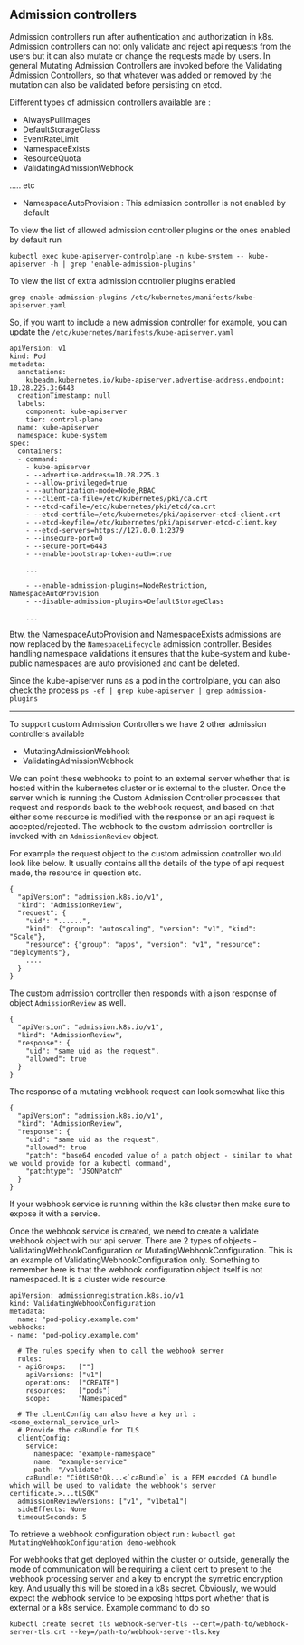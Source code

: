 ## Admission controllers

Admission controllers run after authentication and authorization in k8s.
Admission controllers can not only validate and reject api requests from the users but it can also mutate or change the requests made by users.
In general Mutating Admission Controllers are invoked before the Validating Admission Controllers,
so that whatever was added or removed by the mutation can also be validated before persisting on etcd.

Different types of admission controllers available are :
- AlwaysPullImages
- DefaultStorageClass
- EventRateLimit
- NamespaceExists
- ResourceQuota
- ValidatingAdmissionWebhook

..... etc

- NamespaceAutoProvision : This admission controller is not enabled by default


To view the list of allowed admission controller plugins or the ones enabled by default run
```
kubectl exec kube-apiserver-controlplane -n kube-system -- kube-apiserver -h | grep 'enable-admission-plugins'
```

To view the list of extra admission controller plugins enabled
```
grep enable-admission-plugins /etc/kubernetes/manifests/kube-apiserver.yaml
```

So, if you want to include a new admission controller for example, you can update the
`/etc/kubernetes/manifests/kube-apiserver.yaml`

```
apiVersion: v1
kind: Pod
metadata:
  annotations:
    kubeadm.kubernetes.io/kube-apiserver.advertise-address.endpoint: 10.28.225.3:6443
  creationTimestamp: null
  labels:
    component: kube-apiserver
    tier: control-plane
  name: kube-apiserver
  namespace: kube-system
spec:
  containers:
  - command:
    - kube-apiserver
    - --advertise-address=10.28.225.3
    - --allow-privileged=true
    - --authorization-mode=Node,RBAC
    - --client-ca-file=/etc/kubernetes/pki/ca.crt
    - --etcd-cafile=/etc/kubernetes/pki/etcd/ca.crt
    - --etcd-certfile=/etc/kubernetes/pki/apiserver-etcd-client.crt
    - --etcd-keyfile=/etc/kubernetes/pki/apiserver-etcd-client.key
    - --etcd-servers=https://127.0.0.1:2379
    - --insecure-port=0
    - --secure-port=6443
    - --enable-bootstrap-token-auth=true

    ...

    - --enable-admission-plugins=NodeRestriction, NamespaceAutoProvision
    - --disable-admission-plugins=DefaultStorageClass

    ...
```

Btw, the NamespaceAutoProvision and NamespaceExists admissions are now replaced by the `NamespaceLifecycle` admission controller.
Besides handling namespace validations it ensures that the kube-system and kube-public namespaces are auto provisioned and cant be deleted.

Since the kube-apiserver runs as a pod in the controlplane, you can also check the process
`ps -ef | grep kube-apiserver | grep admission-plugins`

-------------------------------------------------------------------------------

To support custom Admission Controllers we have 2 other admission controllers available
- MutatingAdmissionWebhook
- ValidatingAdmissionWebhook

We can point these webhooks to point to an external server whether that is hosted within the kubernetes cluster or is external to the cluster.
Once the server which is running the Custom Admission Controller processes that request and responds back to the webhook request,
and based on that either some resource is modified with the response or an api request is accepted/rejected.
The webhook to the custom admission controller is invoked with an `AdmissionReview` object.

For example the request object to the custom admission controller would look like below.
It usually contains all the details of the type of api request made, the resource in question etc.
```
{
  "apiVersion": "admission.k8s.io/v1",
  "kind": "AdmissionReview",
  "request": {
    "uid": "......",
    "kind": {"group": "autoscaling", "version": "v1", "kind": "Scale"},
    "resource": {"group": "apps", "version": "v1", "resource": "deployments"},
    ....
  }
}
```

The custom admission controller then responds with a json response of object `AdmissionReview` as well.
```
{
  "apiVersion": "admission.k8s.io/v1",
  "kind": "AdmissionReview",
  "response": {
    "uid": "same uid as the request",
    "allowed": true
  }
}
```

The response of a mutating webhook request can look somewhat like this
```
{
  "apiVersion": "admission.k8s.io/v1",
  "kind": "AdmissionReview",
  "response": {
    "uid": "same uid as the request",
    "allowed": true
    "patch": "base64 encoded value of a patch object - similar to what we would provide for a kubectl command",
    "patchtype": "JSONPatch"
  }
}
```

If your webhook service is running within the k8s cluster then make sure to expose it with a service.

Once the webhook service is created, we need to create a validate webhook object with our api server.
There are 2 types of objects - ValidatingWebhookConfiguration or MutatingWebhookConfiguration.
This is an example of ValidatingWebhookConfiguration only.
Something to remember here is that the webhook configuration object itself is not namespaced. It is a cluster wide resource.
```
apiVersion: admissionregistration.k8s.io/v1
kind: ValidatingWebhookConfiguration
metadata:
  name: "pod-policy.example.com"
webhooks:
- name: "pod-policy.example.com"

  # The rules specify when to call the webhook server
  rules:
  - apiGroups:   [""]
    apiVersions: ["v1"]
    operations:  ["CREATE"]
    resources:   ["pods"]
    scope:       "Namespaced"

  # The clientConfig can also have a key url : <some_external_service_url>
  # Provide the caBundle for TLS
  clientConfig:
    service:
      namespace: "example-namespace"
      name: "example-service"
      path: "/validate"
    caBundle: "Ci0tLS0tQk...<`caBundle` is a PEM encoded CA bundle which will be used to validate the webhook's server certificate.>...tLS0K"
  admissionReviewVersions: ["v1", "v1beta1"]
  sideEffects: None
  timeoutSeconds: 5
```

To retrieve a webhook configuration object run :
`kubectl get MutatingWebhookConfiguration demo-webhook`

For webhooks that get deployed within the cluster or outside, generally the mode of communication will be
requiring a client cert to present to the webhook processing server and a key to encrypt the symetric encryption key.
And usually this will be stored in a k8s secret. Obviously, we would expect the webhook service to be exposing https port whether that is external or a k8s service.
Example command to do so
```
kubectl create secret tls webhook-server-tls --cert=/path-to/webhook-server-tls.crt --key=/path-to/webhook-server-tls.key
```
